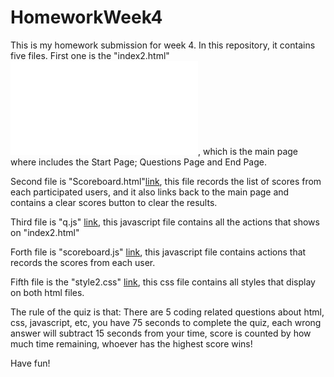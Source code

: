# HomeworkWeek4
This is my homework submission for week 4. In this repository, it contains five files. First one is the "index2.html"![link](index2.html), which is the main page where includes the Start Page; Questions Page and End Page.

Second file is "Scoreboard.html"[link](scorboard.html), this file records the list of scores from each participated users, and it also links back to the main page and contains a clear scores button to clear the results. 

Third file is "q.js" [link](q.js), this javascript file contains all the actions that shows on "index2.html"

Forth file is "scoreboard.js" [link](scorboard.js), this javascript file contains actions that records the scores from each user.

Fifth file is the "style2.css" [link](style2.css), this css file contains all styles that display on both html files.

The rule of the quiz is that: There are 5 coding related questions about html, css, javascript, etc, you have 75 seconds to complete the quiz, each wrong answer will subtract 15 seconds from your time, score is counted by how much time remaining, whoever has the highest score wins!

Have fun!

